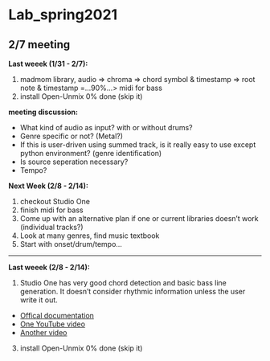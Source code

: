 # Lab_spring2021

2/7 meeting
---------------
**Last weeek (1/31 - 2/7):**
1. madmom library, audio => chroma => chord symbol & timestamp => root note & timestamp =...90%...> midi for bass
2. install Open-Unmix 0% done (skip it)

**meeting discussion:**
- What kind of audio as input? with or without drums?
- Genre specific or not? (Metal?)
- If this is user-driven using summed track, is it really easy to use except python environment? (genre identification)
- Is source seperation necessary?
- Tempo?


**Next Week (2/8 - 2/14):**
1. checkout Studio One
2. finish midi for bass
3. Come up with an alternative plan if one or current libraries doesn’t work (individual tracks?)
4. Look at many genres, find music textbook
5. Start with onset/drum/tempo...

--------------
**Last weeek (2/8 - 2/14):**
1. Studio One has very good chord detection and basic bass line generation. It doesn’t consider rhythmic information unless the user write it out.
  * [Offical documentation](https://s1manual.presonus.com/Content/Arranging_Topics/Chord%20Track.html)
  * [One YouTube video](https://www.youtube.com/watch?v=flrFapH7RnY)
  * [Another video](https://www.youtube.com/watch?v=A_3CMsyfWqo)
3. install Open-Unmix 0% done (skip it)
